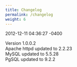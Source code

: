 ```yaml
---
title: Changelog
permalink: /changelog
weight: 6
---
```

   
2012-12-11 04:36:27 -0400  
  
Version 1.0.0.2  
Apache httpd updated to 2.2.23  
MySQL updated to 5.5.28  
PgSQL updated to 9.2.2  
  

